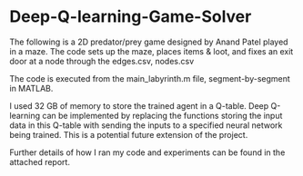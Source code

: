 # Deep-Q-learning-Game-Solver
The following is a 2D predator/prey game designed by Anand Patel played in a maze. 
The code sets up the maze, places items & loot, and fixes an exit door at a node through the edges.csv, nodes.csv

The code is executed from the main_labyrinth.m file, segment-by-segment in MATLAB. 

I used 32 GB of memory to store the trained agent in a Q-table. Deep Q-learning can be implemented by replacing the functions storing the input data in this Q-table with sending the inputs to a specified neural network being trained. This is a potential future extension of the project.

Further details of how I ran my code and experiments can be found in the attached report.
